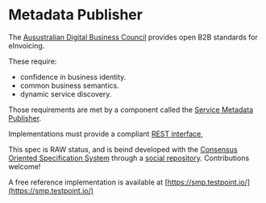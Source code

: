 # Metadata Publisher

The [Ausustralian Digital Business Council](https://https://ausdigital.github.io/) provides open B2B standards for eInvoicing.

These require:

 - confidence in business identity.
 - common business semantics.
 - dynamic service discovery.


Those requirements are met by a component called the [Service Metadata Publisher](/SPEC-metadata-publisher/).

Implementations must provide a compliant [REST interface](https://swaggerhub.com/api/ausdigital/smp/0.1),

This spec is RAW status, and is beind developed with the [Consensus Oriented Specification System](http://rfc.unprotocols.org/spec:2/COSS/)
through a [social repository](https://github.com/ausdigital/metadata-publisher). Contributions welcome!

A free reference implementation is available at [https://smp.testpoint.io/](https://smp.testpoint.io/)
